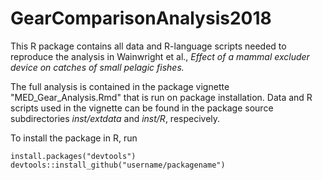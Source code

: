 # GearComparisonAnalysis2018

This R package contains all data and R-language scripts needed to reproduce the analysis in Wainwright et al., _Effect of a mammal excluder device on catches of small pelagic fishes._

The full analysis is contained in the package vignette "MED_Gear_Analysis.Rmd" that is run on package installation. Data and R scripts used in the vignette can be found in the package source subdirectories _inst/extdata_ and _inst/R_, respecively.

To install the package in R, run
```
install.packages("devtools")
devtools::install_github("username/packagename")
```
